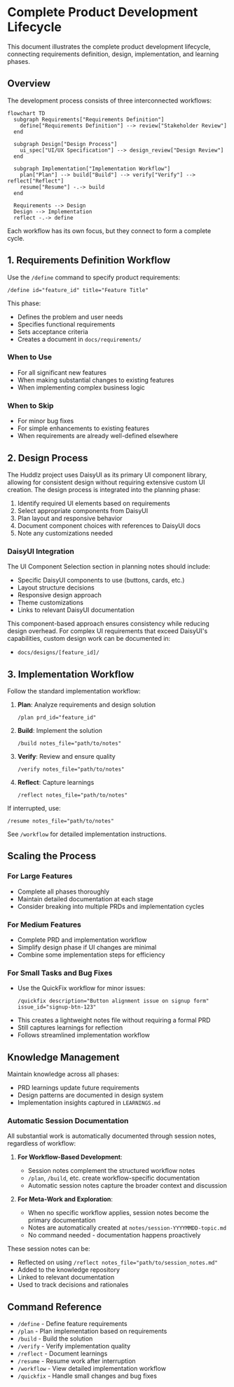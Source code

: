 # Complete Product Development Lifecycle

This document illustrates the complete product development lifecycle, connecting requirements definition, design, implementation, and learning phases.

## Overview

The development process consists of three interconnected workflows:

```mermaid
flowchart TD
  subgraph Requirements["Requirements Definition"]
    define["Requirements Definition"] --> review["Stakeholder Review"]
  end
  
  subgraph Design["Design Process"]
    ui_spec["UI/UX Specification"] --> design_review["Design Review"]
  end
  
  subgraph Implementation["Implementation Workflow"]
    plan["Plan"] --> build["Build"] --> verify["Verify"] --> reflect["Reflect"]
    resume["Resume"] -.-> build
  end
  
  Requirements --> Design
  Design --> Implementation
  reflect -.-> define
```

Each workflow has its own focus, but they connect to form a complete cycle.

## 1. Requirements Definition Workflow

Use the `/define` command to specify product requirements:

```
/define id="feature_id" title="Feature Title"
```

This phase:
- Defines the problem and user needs
- Specifies functional requirements
- Sets acceptance criteria
- Creates a document in `docs/requirements/` 

### When to Use

- For all significant new features
- When making substantial changes to existing features
- When implementing complex business logic

### When to Skip

- For minor bug fixes
- For simple enhancements to existing features
- When requirements are already well-defined elsewhere

## 2. Design Process

The Huddlz project uses DaisyUI as its primary UI component library, allowing for consistent design without requiring extensive custom UI creation. The design process is integrated into the planning phase:

1. Identify required UI elements based on requirements
2. Select appropriate components from DaisyUI
3. Plan layout and responsive behavior
4. Document component choices with references to DaisyUI docs
5. Note any customizations needed

### DaisyUI Integration

The UI Component Selection section in planning notes should include:
- Specific DaisyUI components to use (buttons, cards, etc.)
- Layout structure decisions
- Responsive design approach
- Theme customizations
- Links to relevant DaisyUI documentation

This component-based approach ensures consistency while reducing design overhead. For complex UI requirements that exceed DaisyUI's capabilities, custom design work can be documented in:
- `docs/designs/[feature_id]/`

## 3. Implementation Workflow

Follow the standard implementation workflow:

1. **Plan**: Analyze requirements and design solution
   ```
   /plan prd_id="feature_id"
   ```

2. **Build**: Implement the solution
   ```
   /build notes_file="path/to/notes"
   ```

3. **Verify**: Review and ensure quality
   ```
   /verify notes_file="path/to/notes"
   ```

4. **Reflect**: Capture learnings
   ```
   /reflect notes_file="path/to/notes"
   ```

If interrupted, use:
```
/resume notes_file="path/to/notes"
```

See `/workflow` for detailed implementation instructions.

## Scaling the Process

### For Large Features

- Complete all phases thoroughly
- Maintain detailed documentation at each stage
- Consider breaking into multiple PRDs and implementation cycles

### For Medium Features

- Complete PRD and implementation workflow
- Simplify design phase if UI changes are minimal
- Combine some implementation steps for efficiency

### For Small Tasks and Bug Fixes

- Use the QuickFix workflow for minor issues:
  ```
  /quickfix description="Button alignment issue on signup form" issue_id="signup-btn-123"
  ```
- This creates a lightweight notes file without requiring a formal PRD
- Still captures learnings for reflection
- Follows streamlined implementation workflow

## Knowledge Management

Maintain knowledge across all phases:

- PRD learnings update future requirements
- Design patterns are documented in design system
- Implementation insights captured in `LEARNINGS.md`

### Automatic Session Documentation

All substantial work is automatically documented through session notes, regardless of workflow:

1. **For Workflow-Based Development**:
   - Session notes complement the structured workflow notes
   - `/plan`, `/build`, etc. create workflow-specific documentation
   - Automatic session notes capture the broader context and discussion

2. **For Meta-Work and Exploration**:
   - When no specific workflow applies, session notes become the primary documentation
   - Notes are automatically created at `notes/session-YYYYMMDD-topic.md`
   - No command needed - documentation happens proactively

These session notes can be:
- Reflected on using `/reflect notes_file="path/to/session_notes.md"`
- Added to the knowledge repository
- Linked to relevant documentation
- Used to track decisions and rationales

## Command Reference

- `/define` - Define feature requirements
- `/plan` - Plan implementation based on requirements
- `/build` - Build the solution
- `/verify` - Verify implementation quality
- `/reflect` - Document learnings
- `/resume` - Resume work after interruption
- `/workflow` - View detailed implementation workflow
- `/quickfix` - Handle small changes and bug fixes
